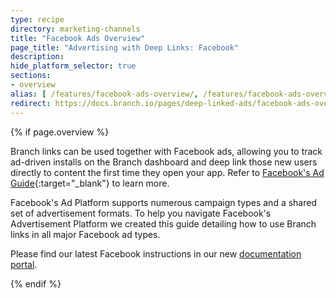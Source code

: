 ```yaml
---
type: recipe
directory: marketing-channels
title: "Facebook Ads Overview"
page_title: "Advertising with Deep Links: Facebook"
description:
hide_platform_selector: true
sections:
- overview
alias: [ /features/facebook-ads-overview/, /features/facebook-ads-overview/overview/ ]
redirect: https://docs.branch.io/pages/deep-linked-ads/facebook-ads-overview/
---
```


{% if page.overview %}

Branch links can be used together with Facebook ads, allowing you to track ad-driven installs on the Branch dashboard and deep link those new users directly to content the first time they open your app. Refer to [Facebook's Ad Guide](https://www.facebook.com/business/ads-guide){:target="_blank"} to learn more.

Facebook's Ad Platform supports numerous campaign types and a shared set of advertisement formats. To help you navigate Facebook's Advertisement Platform we created this guide detailing how to use Branch links in all major Facebook ad types.

Please find our latest Facebook instructions in our new [documentation portal](https://docs.branch.io/pages/deep-linked-ads/facebook-ads-overview/).

{% endif %}
